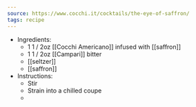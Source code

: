 ```yaml
---
source: https://www.cocchi.it/cocktails/the-eye-of-saffron/
tags: recipe
---
```


- Ingredients:
	- 1 1 / 2oz [[Cocchi Americano]] infused with [[saffron]]
	- 1 1 / 2oz [[Campari]] bitter
	- [[seltzer]]
	- [[saffron]]
- Instructions:
	- Stir
	- Strain into a chilled coupe
	-